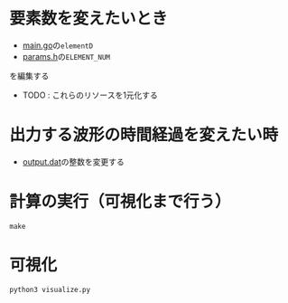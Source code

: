 # 要素数を変えたいとき
- [main.go](input/main.go)の`elementD`
- [params.h](./ELEMENT_NUM)の`ELEMENT_NUM`

を編集する
  - TODO : これらのリソースを1元化する

# 出力する波形の時間経過を変えたい時
- [output.dat](output/dat/iteratedTime.dat)の整数を変更する

# 計算の実行（可視化まで行う）
```shell
make
```

# 可視化
```shell
python3 visualize.py
```
